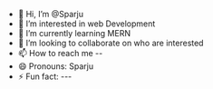 - 👋 Hi, I’m @Sparju
- 👀 I’m interested in web Development 
- 🌱 I’m currently learning MERN
- 💞️ I’m looking to collaborate on who are interested 
- 📫 How to reach me --
- 😄 Pronouns: Sparju
- ⚡ Fun fact: ---

<!---
Sparju/Sparju is a ✨ special ✨ repository because its `README.md` (this file) appears on your GitHub profile.
You can click the Preview link to take a look at your changes.
--->
